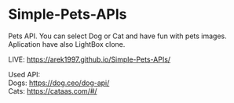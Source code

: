 # Simple-Pets-APIs
Pets API. You can select Dog or Cat and have fun with pets images.
Aplication have also LightBox clone.

LIVE: https://arek1997.github.io/Simple-Pets-APIs/

Used API: \
Dogs: https://dog.ceo/dog-api/ \
Cats: https://cataas.com/#/ 


